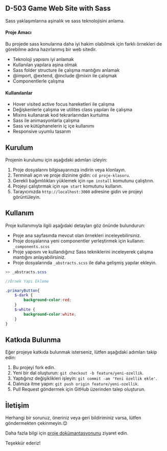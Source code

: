 ## D-503 Game Web Site with Sass

Sass yaklaşımlarına aşinalık ve sass teknolojisini anlama.

#### Proje Amacı

Bu projede sass konularına daha iyi hakim olabilmek için farklı örnekleri de görebilme adına hazırlanmış bir web sitedir.

- Teknoloji yapısını iyi anlamak
- Kullanılan yapılara aşina olmak
- Sass folder structure ile çalışma mantığını anlamak
- @import, @extend, @include @mixin ile çalışmak
- Componentlerle çalışma

#### Kullanılanlar

- Hover visited active focus hareketleri ile çalışma
- Değişkenlerle çalışma ve utilites class yapıları ile çalışma
- Mixins kullanarak kod tekrarlarından kurtulma
- Sass ile animasyonlarla çalışma
- Sass ve kütüphanelerin iç içe kullanımı
- Responsive uyumlu tasarım

## Kurulum

Projenin kurulumu için aşağıdaki adımları izleyin:

1. Proje dosyalarını bilgisayarınıza indirin veya klonlayın.
2. Terminali açın ve proje dizinine gidin: `cd proje-klasoru`.
3. Gerekli bağımlılıkları yüklemek için `npm install` komutunu çalıştırın.
4. Projeyi çalıştırmak için `npm start` komutunu kullanın.
5. Tarayıcınızda `http://localhost:3000` adresine gidin ve projeyi görüntüleyin.

## Kullanım

Proje kullanımıyla ilgili aşağıdaki detayları göz önünde bulundurun:

- Proje ana sayfasında mevcut olan örnekleri inceleyebilirsiniz.
- Proje dosyalarına yeni componentler yerleştirmek için kullanın:  `_components.scss`
- Proje yapısını ve kullandığınız Sass tekniklerini inceleyerek çalışma mantığını anlayabilirsiniz.
- Proje dosyalarında `_abstracts.scss` ile daha gelişmiş yapılar ekleyin.

```SCSS
>> _abstracts.scss

//Örnek Yapı Ekleme

.primaryButton{
    $-dark {
        background-color:red;
    }
    $-white {
        background-color:white;
    }
}
```

## Katkıda Bulunma

Eğer projeye katkıda bulunmak isterseniz, lütfen aşağıdaki adımları takip edin:

1. Bu projeyi fork edin.
2. Yeni bir dal oluşturun: `git checkout -b feature/yeni-ozellik`.
3. Yaptığınız değişiklikleri işleyin: `git commit -am 'Yeni özellik ekle'`.
4. Dalınıza itme yapın: `git push origin feature/yeni-ozellik`.
5. Pull Request göndermek için GitHub üzerinden talep oluşturun.

## İletişim

Herhangi bir sorunuz, öneriniz veya geri bildiriminiz varsa, lütfen göndermekten çekinmeyin.:relieved:

Daha fazla bilgi için [proje dokümantasyonunu](https://github.com/ad0pa/firstsassproject) ziyaret edin.

Teşekkür ederiz!
